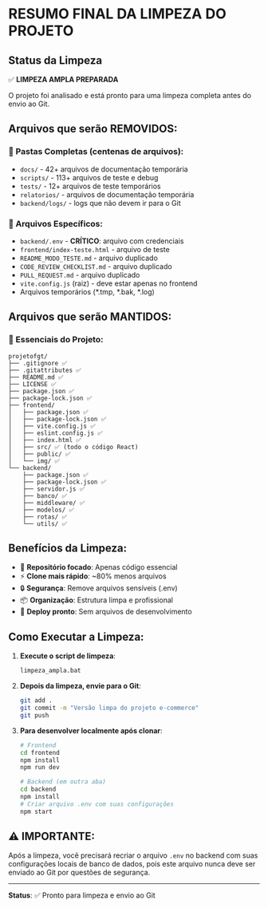 # RESUMO FINAL DA LIMPEZA DO PROJETO

## Status da Limpeza

✅ **LIMPEZA AMPLA PREPARADA**

O projeto foi analisado e está pronto para uma limpeza completa antes do envio ao Git.

## Arquivos que serão REMOVIDOS:

### 📁 Pastas Completas (centenas de arquivos):
- `docs/` - 42+ arquivos de documentação temporária
- `scripts/` - 113+ arquivos de teste e debug  
- `tests/` - 12+ arquivos de teste temporários
- `relatorios/` - arquivos de documentação temporária
- `backend/logs/` - logs que não devem ir para o Git

### 📄 Arquivos Específicos:
- `backend/.env` - **CRÍTICO**: arquivo com credenciais
- `frontend/index-teste.html` - arquivo de teste
- `README_MODO_TESTE.md` - arquivo duplicado
- `CODE_REVIEW_CHECKLIST.md` - arquivo duplicado
- `PULL_REQUEST.md` - arquivo duplicado
- `vite.config.js` (raiz) - deve estar apenas no frontend
- Arquivos temporários (*.tmp, *.bak, *.log)

## Arquivos que serão MANTIDOS:

### 🎯 Essenciais do Projeto:
```
projetofgt/
├── .gitignore ✅
├── .gitattributes ✅
├── README.md ✅
├── LICENSE ✅
├── package.json ✅
├── package-lock.json ✅
├── frontend/
│   ├── package.json ✅
│   ├── package-lock.json ✅
│   ├── vite.config.js ✅
│   ├── eslint.config.js ✅
│   ├── index.html ✅
│   ├── src/ ✅ (todo o código React)
│   ├── public/ ✅
│   └── img/ ✅
└── backend/
    ├── package.json ✅
    ├── package-lock.json ✅
    ├── servidor.js ✅
    ├── banco/ ✅
    ├── middleware/ ✅
    ├── modelos/ ✅
    ├── rotas/ ✅
    └── utils/ ✅
```

## Benefícios da Limpeza:

- 🎯 **Repositório focado**: Apenas código essencial
- ⚡ **Clone mais rápido**: ~80% menos arquivos
- 🔒 **Segurança**: Remove arquivos sensíveis (.env)
- 📦 **Organização**: Estrutura limpa e profissional
- 🚀 **Deploy pronto**: Sem arquivos de desenvolvimento

## Como Executar a Limpeza:

1. **Execute o script de limpeza**:
   ```cmd
   limpeza_ampla.bat
   ```

2. **Depois da limpeza, envie para o Git**:
   ```bash
   git add .
   git commit -m "Versão limpa do projeto e-commerce"
   git push
   ```

3. **Para desenvolver localmente após clonar**:
   ```bash
   # Frontend
   cd frontend
   npm install
   npm run dev
   
   # Backend (em outra aba)
   cd backend
   npm install
   # Criar arquivo .env com suas configurações
   npm start
   ```

## ⚠️ IMPORTANTE:

Após a limpeza, você precisará recriar o arquivo `.env` no backend com suas configurações locais de banco de dados, pois este arquivo nunca deve ser enviado ao Git por questões de segurança.

---

**Status**: ✅ Pronto para limpeza e envio ao Git
